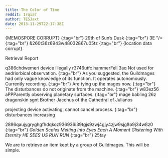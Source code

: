 ```yaml
---
title: The Color of Time
reddit: 1rqia7
author: TESJaxt
date: 2013-11-29T22:17:38Z
---
```


{MEMOSPORE CORRUPT} [](){:tag="br"}
29th of Sun’s Dusk [](){:tag="br"}
3E "/= [](){:tag="br"}
&260t36z6943w4ß032ß67u05tz [](){:tag="br"}
{location data corrupt}

Retrieval Report

q386chdwemeri device illegally r3746utfc hammerFell 3aq Not used for
aedriorbical observation. [](){:tag="br"}
As you suggested, the Guildmages had only vague knowledge of its function. It
operates autonomously. Currently recording. [](){:tag="br"}
Are tying up the mages now. [](){:tag="br"}
The disturbances do not originate from the machine. [](){:tag="br"}
w83ez56 aPPParently observing planetary surfaces. [](){:tag="br"}
mage babling 26z dragonskin sgnt Brother Jacchus of the Cathedral of Julianos

projecting device activating, cannot cancel process. [](){:tag="br"}
disturbances increasing

2896qaujygryghgfhdqkoz936936i39tgjs9zwj4gjy4zjw9sjgßo9j34wßz0 [](){:tag="br"}
*Golden Scales Melting Into Eyes Each A Moment Glistening With Eternity HE SEES*
*US RUN RUN* [](){:tag="br"}
25tay

We are to retrieve an item kept by a group of Guildmages. This will be simple.

